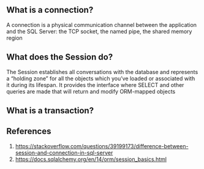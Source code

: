 ## What is a connection?
A connection is a physical communication channel between the application and the SQL Server: the TCP socket, the named pipe, the shared memory region


## What does the Session do?
The Session establishes all conversations with the database and represents a “holding zone” for all the objects which you’ve loaded or associated with it during its lifespan. 
It provides the interface where SELECT and other queries are made that will return and modify ORM-mapped objects


## What is a transaction?



## References
1. https://stackoverflow.com/questions/39199173/difference-between-session-and-connection-in-sql-server
2. https://docs.sqlalchemy.org/en/14/orm/session_basics.html
